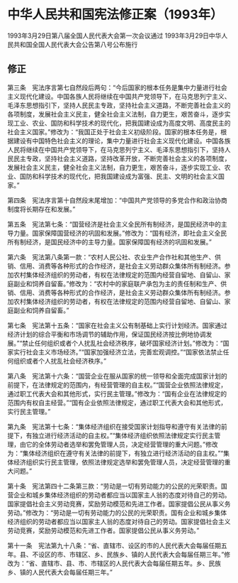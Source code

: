 # 中华人民共和国宪法修正案（1993年）
1993年3月29日第八届全国人民代表大会第一次会议通过
1993年3月29日中华人民共和国全国人民代表大会公告第八号公布施行

## 修正
第三条　宪法序言第七自然段后两句：“今后国家的根本任务是集中力量进行社会主义现代化建设。中国各族人民将继续在中国共产党领导下，在马克思列宁主义、毛泽东思想指引下，坚持人民民主专政，坚持社会主义道路，不断完善社会主义的各项制度，发展社会主义民主，健全社会主义法制，自力更生，艰苦奋斗，逐步实现工业、农业、国防和科学技术的现代化，把我国建设成为高度文明、高度民主的社会主义国家。”修改为：“我国正处于社会主义初级阶段。国家的根本任务是，根据建设有中国特色社会主义的理论，集中力量进行社会主义现代化建设。中国各族人民将继续在中国共产党领导下，在马克思列宁主义、毛泽东思想指引下，坚持人民民主专政，坚持社会主义道路，坚持改革开放，不断完善社会主义的各项制度，发展社会主义民主，健全社会主义法制，自力更生，艰苦奋斗，逐步实现工业、农业、国防和科学技术的现代化，把我国建设成为富强、民主、文明的社会主义国家。”

第四条　宪法序言第十自然段末尾增加：“中国共产党领导的多党合作和政治协商制度将长期存在和发展。”

第五条　宪法第七条：“国营经济是社会主义全民所有制经济，是国民经济中的主导力量。国家保障国营经济的巩固和发展。”修改为：“国有经济，即社会主义全民所有制经济，是国民经济中的主导力量。国家保障国有经济的巩固和发展。”

第六条　宪法第八条第一款：“农村人民公社、农业生产合作社和其他生产、供销、信用、消费等各种形式的合作经济，是社会主义劳动群众集体所有制经济。参加农村集体经济组织的劳动者，有权在法律规定的范围内经营自留地、自留山、家庭副业和饲养自留畜。”修改为：“农村中的家庭联产承包为主的责任制和生产、供销、信用、消费等各种形式的合作经济，是社会主义劳动群众集体所有制经济。参加农村集体经济组织的劳动者，有权在法律规定的范围内经营自留地、自留山、家庭副业和饲养自留畜。”

第七条　宪法第十五条：“国家在社会主义公有制基础上实行计划经济。国家通过经济计划的综合平衡和市场调节的辅助作用，保证国民经济按比例地协调发展。”“禁止任何组织或者个人扰乱社会经济秩序，破坏国家经济计划。”修改为：“国家实行社会主义市场经济。”“国家加强经济立法，完善宏观调控。”“国家依法禁止任何组织或者个人扰乱社会经济秩序。”

第八条　宪法第十六条：“国营企业在服从国家的统一领导和全面完成国家计划的前提下，在法律规定的范围内，有经营管理的自主权。”“国营企业依照法律规定，通过职工代表大会和其他形式，实行民主管理。”修改为：“国有企业在法律规定的范围内有权自主经营。”“国有企业依照法律规定，通过职工代表大会和其他形式，实行民主管理。”

第九条　宪法第十七条：“集体经济组织在接受国家计划指导和遵守有关法律的前提下，有独立进行经济活动的自主权。”“集体经济组织依照法律规定实行民主管理，由它的全体劳动者选举和罢免管理人员，决定经营管理的重大问题。”修改为：“集体经济组织在遵守有关法律的前提下，有独立进行经济活动的自主权。”“集体经济组织实行民主管理，依照法律规定选举和罢免管理人员，决定经营管理的重大问题。”

第十条　宪法第四十二条第三款：“劳动是一切有劳动能力的公民的光荣职责。国营企业和城乡集体经济组织的劳动者都应当以国家主人翁的态度对待自己的劳动。国家提倡社会主义劳动竞赛，奖励劳动模范和先进工作者。国家提倡公民从事义务劳动。”修改为：“劳动是一切有劳动能力的公民的光荣职责。国有企业和城乡集体经济组织的劳动者都应当以国家主人翁的态度对待自己的劳动。国家提倡社会主义劳动竞赛，奖励劳动模范和先进工作者。国家提倡公民从事义务劳动。”

第十一条　宪法第九十八条：“省、直辖市、设区的市的人民代表大会每届任期五年。县、不设区的市、市辖区、乡、民族乡、镇的人民代表大会每届任期三年。”修改为：“省、直辖市、县、市、市辖区的人民代表大会每届任期五年。乡、民族乡、镇的人民代表大会每届任期三年。”
